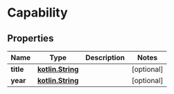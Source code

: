 # Capability

## Properties
Name | Type | Description | Notes
------------ | ------------- | ------------- | -------------
**title** | [**kotlin.String**](.md) |  |  [optional]
**year** | [**kotlin.String**](.md) |  |  [optional]
